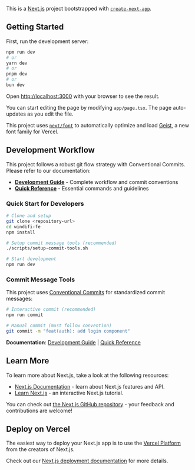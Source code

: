 This is a [Next.js](https://nextjs.org) project bootstrapped with [`create-next-app`](https://nextjs.org/docs/app/api-reference/cli/create-next-app).

## Getting Started

First, run the development server:

```bash
npm run dev
# or
yarn dev
# or
pnpm dev
# or
bun dev
```

Open [http://localhost:3000](http://localhost:3000) with your browser to see the result.

You can start editing the page by modifying `app/page.tsx`. The page auto-updates as you edit the file.

This project uses [`next/font`](https://nextjs.org/docs/app/building-your-application/optimizing/fonts) to automatically optimize and load [Geist](https://vercel.com/font), a new font family for Vercel.

## Development Workflow

This project follows a robust git flow strategy with Conventional Commits. Please refer to our documentation:

- **[Development Guide](./docs/development-guide.md)** - Complete workflow and commit conventions
- **[Quick Reference](./docs/quick-reference.md)** - Essential commands and guidelines

### Quick Start for Developers

```bash
# Clone and setup
git clone <repository-url>
cd windifi-fe
npm install

# Setup commit message tools (recommended)
./scripts/setup-commit-tools.sh

# Start development
npm run dev
```

### Commit Message Tools

This project uses [Conventional Commits](https://www.conventionalcommits.org/en/v1.0.0/) for standardized commit messages:

```bash
# Interactive commit (recommended)
npm run commit

# Manual commit (must follow convention)
git commit -m "feat(auth): add login component"
```

**Documentation**: [Development Guide](./docs/development-guide.md) | [Quick Reference](./docs/quick-reference.md)

## Learn More

To learn more about Next.js, take a look at the following resources:

- [Next.js Documentation](https://nextjs.org/docs) - learn about Next.js features and API.
- [Learn Next.js](https://nextjs.org/learn) - an interactive Next.js tutorial.

You can check out [the Next.js GitHub repository](https://github.com/vercel/next.js) - your feedback and contributions are welcome!

## Deploy on Vercel

The easiest way to deploy your Next.js app is to use the [Vercel Platform](https://vercel.com/new?utm_medium=default-template&filter=next.js&utm_source=create-next-app&utm_campaign=create-next-app-readme) from the creators of Next.js.

Check out our [Next.js deployment documentation](https://nextjs.org/docs/app/building-your-application/deploying) for more details.
